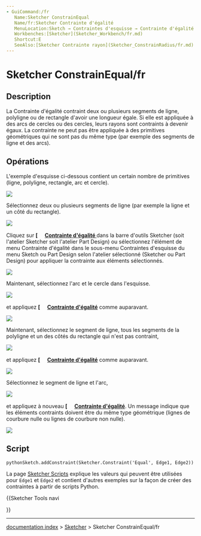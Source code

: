 ```yaml
---
- GuiCommand:/fr
   Name:Sketcher ConstrainEqual
   Name/fr:Sketcher Contrainte d'égalité
   MenuLocation:Sketch → Contraintes d'esquisse → Contrainte d'égalité
   Workbenches:[Sketcher](Sketcher_Workbench/fr.md)
   Shortcut:E
   SeeAlso:[Sketcher Contrainte rayon](Sketcher_ConstrainRadius/fr.md)
---
```


# Sketcher ConstrainEqual/fr

## Description

La Contrainte d\'égalité contraint deux ou plusieurs segments de ligne, polyligne ou de rectangle d\'avoir une longueur égale. Si elle est appliquée à des arcs de cercles ou des cercles, leurs rayons sont contraints à devenir égaux. La contrainte ne peut pas être appliquée à des primitives géométriques qui ne sont pas du même type (par exemple des segments de ligne et des arcs).

## Opérations

L\'exemple d\'esquisse ci-dessous contient un certain nombre de primitives (ligne, polyligne, rectangle, arc et cercle).

![](images/EqualConstraint1.png )

Sélectionnez deux ou plusieurs segments de ligne (par exemple la ligne et un côté du rectangle).

![](images/EqualConstraint2.png )

Cliquez sur **[<img src=images/Sketcher_ConstrainEqual.svg style="width:16px"> [Contrainte d'égalité ](Sketcher_ConstrainEqual/fr.md)** dans la barre d\'outils Sketcher (soit l\'atelier Sketcher soit l\'atelier Part Design) ou sélectionnez l\'élément de menu Contrainte d\'égalité dans le sous-menu Contraintes d\'esquisse du menu Sketch ou Part Design selon l\'atelier sélectionné (Sketcher ou Part Design) pour appliquer la contrainte aux éléments sélectionnés.

![](images/EqualConstraint3.png )

Maintenant, sélectionnez l\'arc et le cercle dans l\'esquisse.

![](images/EqualConstraint4.png )

et appliquez **[<img src=images/Sketcher_ConstrainEqual.svg style="width:16px"> [Contrainte d'égalité](Sketcher_ConstrainEqual/fr.md)** comme auparavant.

![](images/EqualConstraint5.png )

Maintenant, sélectionnez le segment de ligne, tous les segments de la polyligne et un des côtés du rectangle qui n\'est pas contraint,

![](images/EqualConstraint6.png )

et appliquez **[<img src=images/Sketcher_ConstrainEqual.svg style="width:16px"> [Contrainte d'égalité](Sketcher_ConstrainEqual/fr.md)** comme auparavant.

![](images/EqualConstraint7.png )

Sélectionnez le segment de ligne et l\'arc,

![](images/EqualConstraint8.png )

et appliquez à nouveau **[<img src=images/Sketcher_ConstrainEqual.svg style="width:16px"> [Contrainte d'égalité](Sketcher_ConstrainEqual/fr.md)**. Un message indique que les éléments contraints doivent être du même type géométrique (lignes de courbure nulle ou lignes de courbure non nulle).

![](images/EqualConstraint9.png )

## Script


```pythonSketch.addConstraint(Sketcher.Constraint('Equal', Edge1, Edge2))```

La page [Sketcher Scripts](Sketcher_scripting/fr.md) explique les valeurs qui peuvent être utilisées pour `Edge1` et `Edge2` et contient d\'autres exemples sur la façon de créer des contraintes à partir de scripts Python.





{{Sketcher Tools navi

}}

---
[documentation index](../README.md) > [Sketcher](Sketcher_Workbench.md) > Sketcher ConstrainEqual/fr
